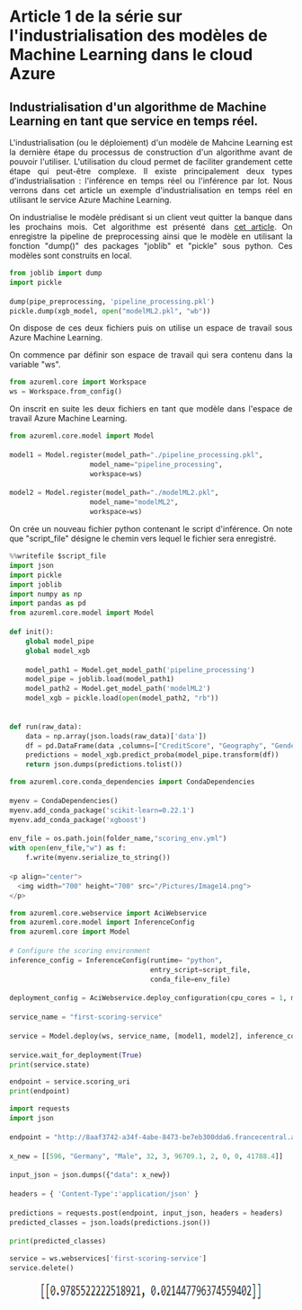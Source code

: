 # Article 1 de la série sur l'industrialisation des modèles de Machine Learning dans le cloud Azure

## Industrialisation d'un algorithme de Machine Learning en tant que service en temps réel.

<p align="justify">
L'industrialisation (ou le déploiement) d'un modèle de Mahcine Learning est la dernière étape du processus de construction d'un algorithme avant de pouvoir l'utiliser. 
L'utilisation du cloud permet de faciliter grandement cette étape qui peut-être complexe.
Il existe principalement deux types d'industrialisation : l'inférence en temps réel ou l'inférence par lot. 
Nous verrons dans cet article un exemple d'industrialisation en temps réel en utilisant le service Azure Machine Learning. 
</p>

<p align="justify">
On industrialise le modèle prédisant si un client veut quitter la banque dans les prochains mois. Cet algorithme est présenté dans <a href="https://github.com/Teywa-OZIOL/Article_Data_Science_Katalyse_IS/blob/main/Articles/Serie_1_Article_3_Implementation_XGBoost_Python">cet article</a>. On enregistre la pipeline de preprocessing ainsi que le modèle en utilisant la fonction "dump()" des packages "joblib" et "pickle" sous python. Ces modèles sont construits en local.
</p>

```python
from joblib import dump
import pickle

dump(pipe_preprocessing, 'pipeline_processing.pkl')
pickle.dump(xgb_model, open("modelML2.pkl", "wb"))
```

<p align="justify">
On dispose de ces deux fichiers puis on utilise un espace de travail sous Azure Machine Learning.
</p>

<p align="justify">
On commence par définir son espace de travail qui sera contenu dans la variable "ws".
</p>

```python
from azureml.core import Workspace
ws = Workspace.from_config()
```

<p align="justify">
On inscrit en suite les deux fichiers en tant que modèle dans l'espace de travail Azure Machine Learning.
</p>

```python
from azureml.core.model import Model

model1 = Model.register(model_path="./pipeline_processing.pkl",
                    model_name="pipeline_processing",
                    workspace=ws)

model2 = Model.register(model_path="./modelML2.pkl",
                    model_name="modelML2",
                    workspace=ws)
```
<p align="justify">
On crée un nouveau fichier python contenant le script d'inférence. On note que "script_file" désigne le chemin vers lequel le fichier sera enregistré.
</p>

```python
%%writefile $script_file
import json
import pickle
import joblib
import numpy as np
import pandas as pd
from azureml.core.model import Model

def init():
    global model_pipe
    global model_xgb
        
    model_path1 = Model.get_model_path('pipeline_processing')
    model_pipe = joblib.load(model_path1)
    model_path2 = Model.get_model_path('modelML2')
    model_xgb = pickle.load(open(model_path2, "rb"))


def run(raw_data):
    data = np.array(json.loads(raw_data)['data'])
    df = pd.DataFrame(data ,columns=["CreditScore", "Geography", "Gender", "Age", "Tenure", "Balance", "NumOfProducts", "HasCrCard", "IsActiveMember", "EstimatedSalary"])  
    predictions = model_xgb.predict_proba(model_pipe.transform(df))
    return json.dumps(predictions.tolist())
```
```python
from azureml.core.conda_dependencies import CondaDependencies 

myenv = CondaDependencies()
myenv.add_conda_package('scikit-learn=0.22.1')
myenv.add_conda_package('xgboost')

env_file = os.path.join(folder_name,"scoring_env.yml")
with open(env_file,"w") as f:
    f.write(myenv.serialize_to_string())

<p align="center">
  <img width="700" height="700" src="/Pictures/Image14.png">
</p>
```

```python
from azureml.core.webservice import AciWebservice
from azureml.core.model import InferenceConfig
from azureml.core import Model

# Configure the scoring environment
inference_config = InferenceConfig(runtime= "python",
                                   entry_script=script_file,
                                   conda_file=env_file)

deployment_config = AciWebservice.deploy_configuration(cpu_cores = 1, memory_gb = 1)

service_name = "first-scoring-service"

service = Model.deploy(ws, service_name, [model1, model2], inference_config, deployment_config)

service.wait_for_deployment(True)
print(service.state)
```
```python
endpoint = service.scoring_uri
print(endpoint)
```

```python
import requests
import json

endpoint = "http://8aaf3742-a34f-4abe-8473-be7eb300dda6.francecentral.azurecontainer.io/score"

x_new = [[596, "Germany", "Male", 32, 3, 96709.1, 2, 0, 0, 41788.4]]

input_json = json.dumps({"data": x_new})

headers = { 'Content-Type':'application/json' }

predictions = requests.post(endpoint, input_json, headers = headers)
predicted_classes = json.loads(predictions.json())

print(predicted_classes)
```

```python
service = ws.webservices['first-scoring-service']
service.delete()
```

<p align="center">
  <img width="400" height="40" src="/Pictures/Image15.png">
</p>
